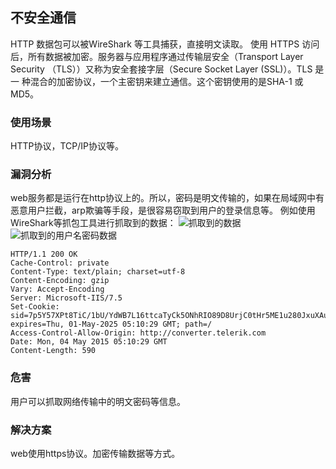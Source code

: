 ## 不安全通信
HTTP 数据包可以被WireShark 等工具捕获，直接明文读取。
使用 HTTPS 访问后，所有数据被加密。服务器与应用程序通过传输层安全（Transport
Layer Security （TLS））又称为安全套接字层（Secure Socket Layer (SSL)）。TLS 是一
种混合的加密协议，一个主密钥来建立通信。这个密钥使用的是SHA-1 或MD5。

### 使用场景
HTTP协议，TCP/IP协议等。

### 漏洞分析
web服务都是运行在http协议上的。所以，密码是明文传输的，如果在局域网中有恶意用户拦截，arp欺骗等手段，是很容易窃取到用户的登录信息等。
例如使用WireShark等抓包工具进行抓取到的数据：
![抓取到的数据](https://github.com/wackonline/security/blob/master/Web/WebGoat/http_data.png)
![抓取到的用户名密码数据](https://github.com/wackonline/security/blob/master/Web/WebGoat/http_data1.png)

```
HTTP/1.1 200 OK
Cache-Control: private
Content-Type: text/plain; charset=utf-8
Content-Encoding: gzip
Vary: Accept-Encoding
Server: Microsoft-IIS/7.5
Set-Cookie: sid=7p5Y57XPt8TiC/1bU/YdWB7L16ttcaTyCk5ONhRIO89D8UrjC0tHr5ME1u280JxuXAuDwtZEW89W8tEio2nRIPTZhGI8X67UXWjTHBsthFzIisPXoWztU0hYItLkYLlnE6VXnjS/pBhWjhKKHhKv+KSAQGQ=; expires=Thu, 01-May-2025 05:10:29 GMT; path=/
Access-Control-Allow-Origin: http://converter.telerik.com
Date: Mon, 04 May 2015 05:10:29 GMT
Content-Length: 590

```

### 危害
用户可以抓取网络传输中的明文密码等信息。

### 解决方案
web使用https协议。加密传输数据等方式。